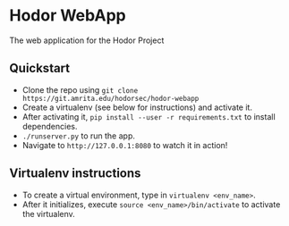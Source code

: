 # Hodor WebApp

The web application for the Hodor Project

## Quickstart
* Clone the repo using `git clone https://git.amrita.edu/hodorsec/hodor-webapp`
* Create a virtualenv (see below for instructions) and activate it.
* After activating it, `pip install --user -r requirements.txt` to
install dependencies.
* `./runserver.py` to run the app.
* Navigate to `http://127.0.0.1:8080` to watch it in action!

## Virtualenv instructions
* To create a virtual environment, type in `virtualenv <env_name>`.
* After it initializes, execute `source <env_name>/bin/activate` to activate the virtualenv.
